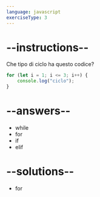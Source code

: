 ```yaml
---
language: javascript
exerciseType: 3
---
```


# --instructions--

Che tipo di ciclo ha questo codice?
```javascript
for (let i = 1; i <= 3; i++) {
    console.log("ciclo");
}
```

# --answers--

- while
- for
- if
- elif

# --solutions--

- for
